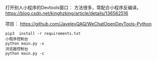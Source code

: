 打开别人小程序的Devtools窗口：
方法很多，常配合小程序反编译。
<https://blog.csdn.net/kinghzking/article/details/136562516>

项目：
<https://github.com/JaveleyQAQ/WeChatOpenDevTools-Python>
```
pip3  install -r requirements.txt
小程序控制台
python main.py -x
浏览器控制台
python main.py -c
```